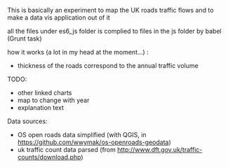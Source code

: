 This is basically an experiment to map the UK roads traffic flows and to make a data vis application out of it

all the files under es6_js folder is complied to files in the js folder by babel (Grunt task)

how it works (a lot in my head at the moment...) :
- thickness of the roads correspond to the annual traffic volume

TODO:

- other linked charts
- map to change with year
- explanation text

Data sources:

- OS open roads data simplified (with QGIS, in https://github.com/wwymak/os-openroads-geodata)
- uk traffic count data parsed (from http://www.dft.gov.uk/traffic-counts/download.php)

